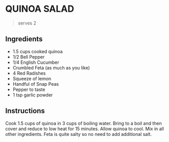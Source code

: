 # QUINOA SALAD

> serves 2

## Ingredients

- 1.5 cups cooked quinoa
- 1/2 Bell Pepper
- 1/4 English Cucumber
- Crumbled Feta (as much as you like)
- 4 Red Radishes
- Squeeze of lemon
- Handful of Snap Peas
- Pepper to taste
- 1 tsp garlic powder

## Instructions

Cook 1.5 cups of quinoa in 3 cups of boiling water. Bring to a boil and then cover and reduce to low heat for 15 minutes. Allow quinoa to cool. Mix in all other ingredients. Feta is quite salty so no need to add additional salt.
